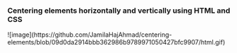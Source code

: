 <h3>Centering elements horizontally and vertically using HTML and CSS</h3>
![image](https://github.com/JamilaHajAhmad/centering-elements/blob/09d0da2914bbb362986b9789971050427bfc9907/html.gif)


